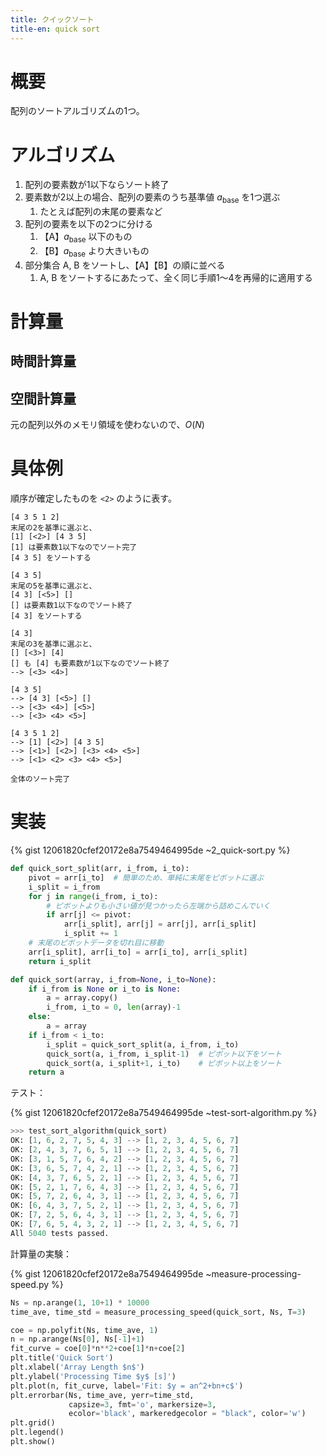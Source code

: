 ```yaml
---
title: クイックソート
title-en: quick sort
---
```

# 概要

配列のソートアルゴリズムの1つ。

# アルゴリズム

1. 配列の要素数が1以下ならソート終了
2. 要素数が2以上の場合、配列の要素のうち基準値 $a_\mathrm{base}$ を1つ選ぶ
    1. たとえば配列の末尾の要素など
3. 配列の要素を以下の2つに分ける
    1. 【A】$a_\mathrm{base}$ 以下のもの
    2. 【B】$a_\mathrm{base}$ より大きいもの
4. 部分集合 A, B をソートし、【A】【B】の順に並べる
    1. A, B をソートするにあたって、全く同じ手順1〜4を再帰的に適用する


# 計算量

## 時間計算量



## 空間計算量

元の配列以外のメモリ領域を使わないので、$O(N)$

# 具体例

順序が確定したものを `<2>` のように表す。

```
[4 3 5 1 2]
末尾の2を基準に選ぶと、
[1] [<2>] [4 3 5]
[1] は要素数1以下なのでソート完了
[4 3 5] をソートする

[4 3 5]
末尾の5を基準に選ぶと、
[4 3] [<5>] []
[] は要素数1以下なのでソート終了
[4 3] をソートする

[4 3]
末尾の3を基準に選ぶと、
[] [<3>] [4]
[] も [4] も要素数が1以下なのでソート終了
--> [<3> <4>]

[4 3 5]
--> [4 3] [<5>] []
--> [<3> <4>] [<5>]
--> [<3> <4> <5>]

[4 3 5 1 2]
--> [1] [<2>] [4 3 5]
--> [<1>] [<2>] [<3> <4> <5>]
--> [<1> <2> <3> <4> <5>]

全体のソート完了
```


# 実装

{% gist 12061820cfef20172e8a7549464995de ~2_quick-sort.py %}

```python
def quick_sort_split(arr, i_from, i_to):
    pivot = arr[i_to]  # 簡単のため、単純に末尾をピボットに選ぶ
    i_split = i_from
    for j in range(i_from, i_to):
        # ピボットよりも小さい値が見つかったら左端から詰めこんでいく
        if arr[j] <= pivot:
            arr[i_split], arr[j] = arr[j], arr[i_split]
            i_split += 1
    # 末尾のピボットデータを切れ目に移動
    arr[i_split], arr[i_to] = arr[i_to], arr[i_split]
    return i_split

def quick_sort(array, i_from=None, i_to=None):
    if i_from is None or i_to is None:
        a = array.copy()
        i_from, i_to = 0, len(array)-1
    else:
        a = array
    if i_from < i_to:
        i_split = quick_sort_split(a, i_from, i_to)
        quick_sort(a, i_from, i_split-1)  # ピボット以下をソート
        quick_sort(a, i_split+1, i_to)    # ピボット以上をソート
    return a
```

テスト：

{% gist 12061820cfef20172e8a7549464995de ~test-sort-algorithm.py %}

```python
>>> test_sort_algorithm(quick_sort)
OK: [1, 6, 2, 7, 5, 4, 3] --> [1, 2, 3, 4, 5, 6, 7]
OK: [2, 4, 3, 7, 6, 5, 1] --> [1, 2, 3, 4, 5, 6, 7]
OK: [3, 1, 5, 7, 6, 4, 2] --> [1, 2, 3, 4, 5, 6, 7]
OK: [3, 6, 5, 7, 4, 2, 1] --> [1, 2, 3, 4, 5, 6, 7]
OK: [4, 3, 7, 6, 5, 2, 1] --> [1, 2, 3, 4, 5, 6, 7]
OK: [5, 2, 1, 7, 6, 4, 3] --> [1, 2, 3, 4, 5, 6, 7]
OK: [5, 7, 2, 6, 4, 3, 1] --> [1, 2, 3, 4, 5, 6, 7]
OK: [6, 4, 3, 7, 5, 2, 1] --> [1, 2, 3, 4, 5, 6, 7]
OK: [7, 2, 5, 6, 4, 3, 1] --> [1, 2, 3, 4, 5, 6, 7]
OK: [7, 6, 5, 4, 3, 2, 1] --> [1, 2, 3, 4, 5, 6, 7]
All 5040 tests passed.
```

計算量の実験：

{% gist 12061820cfef20172e8a7549464995de ~measure-processing-speed.py %}

```python
Ns = np.arange(1, 10+1) * 10000
time_ave, time_std = measure_processing_speed(quick_sort, Ns, T=3)

coe = np.polyfit(Ns, time_ave, 1)
n = np.arange(Ns[0], Ns[-1]+1)
fit_curve = coe[0]*n**2+coe[1]*n+coe[2]
plt.title('Quick Sort')
plt.xlabel('Array Length $n$')
plt.ylabel('Processing Time $y$ [s]')
plt.plot(n, fit_curve, label='Fit: $y = an^2+bn+c$')
plt.errorbar(Ns, time_ave, yerr=time_std,
             capsize=3, fmt='o', markersize=3,
             ecolor='black', markeredgecolor = "black", color='w')
plt.grid()
plt.legend()
plt.show()
```

